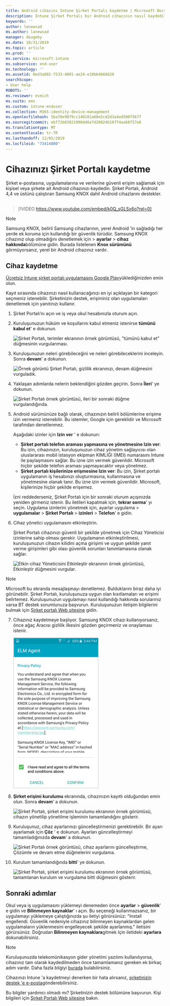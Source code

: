 ```yaml
---
title: Android cihazını Intune Şirket Portalı kaydetme | Microsoft Docs
description: Intune Şirket Portalı bir Android cihazının nasıl kaydedileceğini açıklar
keywords: ''
author: lenewsad
ms.author: lanewsad
manager: dougeby
ms.date: 10/31/2019
ms.topic: article
ms.prod: ''
ms.service: microsoft-intune
ms.subservice: end-user
ms.technology: ''
ms.assetid: 0ed3a002-7533-4001-ae24-e10b64b66620
searchScope:
- User help
ROBOTS: ''
ms.reviewer: esmich
ms.suite: ems
ms.custom: intune-enduser
ms.collection: M365-identity-device-management
ms.openlocfilehash: 5baf0e9079cc148101a68e5cd2d3a4ed500f567f
ms.sourcegitcommit: ebf72b038219904d6e7d20024b107f4aa68f57e6
ms.translationtype: MT
ms.contentlocale: tr-TR
ms.lasthandoff: 12/05/2019
ms.locfileid: "73414800"
---
```

# <a name="enroll-your-device-with-company-portal"></a>Cihazınızı Şirket Portalı kaydetme  
Şirket e-postasına, uygulamalarına ve verilerine güvenli erişim sağlamak için kişisel veya şirkete ait Android cihazınızı kaydedin. Şirket Portalı, Android 4,4 ve üstünü çalıştıran Samsung KNOX dahil Android cihazlarını destekler.  
</br>
> [!VIDEO https://www.youtube.com/embed/k0Q_sGLSx6o?rel=0]

> [!NOTE]
> Samsung KNOX, belirli Samsung cihazlarının, yerel Android 'in sağladığı her yerde ek koruma için kullandığı bir güvenlik türüdür. Samsung KNOX cihazınız olup olmadığını denetlemek için > **ayarlar** > **cihaz hakkında**bölümüne gidin. Burada listelenen **Knox sürümünü** görmüyorsanız, yerel bir Android cihazınız vardır.

## <a name="enroll-device"></a>Cihaz kaydetme  
[Ücretsiz Intune şirket portalı uygulamasını Google Play](https://play.google.com/store/apps/details?id=com.microsoft.windowsintune.companyportal)yüklediğinizden emin olun. 

Kayıt sırasında cihazınızı nasıl kullanacağınızı en iyi açıklayan bir kategori seçmeniz istenebilir. Şirketinizin destek, erişiminiz olan uygulamaları denetlemek için yanıtınızı kullanır.  

1. Şirket Portalı’nı açın ve iş veya okul hesabınızla oturum açın.  

2. Kuruluşunuzun hüküm ve koşullarını kabul etmeniz istenirse **tümünü kabul et**' e dokunun.  

   ![Şirket Portalı, terimler ekranının örnek görüntüsü, "tümünü kabul et" düğmesinin vurgulanması.](./media/accept-terms-1911.png)  


3. Kuruluşunuzun neleri görebileceğini ve neleri görebileceklerini inceleyin. Sonra **devam**' a dokunun.


    ![Örnek görüntü Şirket Portalı, gizlilik ekranınızı, devam düğmesini vurguladık.](./media/android-privacy-screen-1911.png)  
4. Yaklaşan adımlarda nelerin beklendiğini gözden geçirin. Sonra **İleri**' ye dokunun.  

    ![Şirket Portalı örnek görüntüsü, ileri bir sonraki düğme vurgulandığında.](./media/android-whats-next-1911.png)  


5. Android sürümünüze bağlı olarak, cihazınızın belirli bölümlerine erişime izin vermeniz istenebilir. Bu istemler, Google için gereklidir ve Microsoft tarafından denetlenmez.  

    Aşağıdaki izinler için **Izin ver** ' e dokunun:  
    * **Şirket portalı telefon araması yapmasına ve yönetmesine Izin ver**: Bu izin, cihazınızın, kuruluşunuzun cihaz yönetim sağlayıcısı olan uluslararası mobil istasyon ekipman KIMLIĞI (IMEI) numarasını Intune ile paylaşmasını sağlar. Bu izne izin vermek güvenlidir. Microsoft hiçbir şekilde telefon araması yapmayacaktır veya yönetmez.  
    * **Şirket portalı kişilerinize erişmesine Izin ver**: Bu izin, Şirket portalı uygulamanın iş hesabınızı oluşturmasına, kullanmasına ve yönetmesine olanak tanır.  Bu izne izin vermek güvenlidir. Microsoft, kişilerinize hiçbir şekilde erişemez. 

    İzni reddederseniz, Şirket Portalı için bir sonraki oturum açışınızda yeniden girmeniz istenir. Bu iletileri kapatmak için, **tekrar sorma**' yı seçin. Uygulama izinlerini yönetmek için, ayarlar uygulama > **uygulamalar** > **Şirket Portalı** > **izinleri** > **Telefon**' e gidin.  

6. Cihaz yönetici uygulamasını etkinleştirin. 

    Şirket Portalı cihazınızı güvenli bir şekilde yönetmek için Cihaz Yöneticisi izinlerine sahip olması gerekir. Uygulamanın etkinleştirilmesi, kuruluşunuzun cihazın kilidini açma girişimi ve uygun şekilde yanıt verme girişimleri gibi olası güvenlik sorunları tanımlamasına olanak sağlar.  

    ![Etkin cihaz Yöneticisini Etkinleştir ekranının örnek görüntüsü, Etkinleştir düğmesini vurgular.](./media/activate-device-administrator-1911.png)  

> [!NOTE]
> Microsoft bu ekranda mesajlaşmayı denetlemez. Bulduklarını biraz daha iyi görünebilir. Şirket Portalı, kuruluşunuza uygun olan kısıtlamaları ve erişimi belirtemez. Kuruluşunuzun uygulamayı nasıl kullandığı hakkında sorularınız varsa BT destek sorumlunuza başvurun. Kuruluşunuzun iletişim bilgilerini bulmak için [Şirket portalı Web sitesine](https://go.microsoft.com/fwlink/?linkid=2010980) gidin.  


7. Cihazınız kaydetmeye başlıyor. Samsung KNOX cihazı kullanıyorsanız, önce ağaç Aracısı gizlilik ilkesini gözden geçirmeniz ve onaylaması istenir.   

    ![Kayıt sırasında görüntülenen Samsung KNOX Gizlilik ilkesi ekranının örnek resmi.](./media/and-enroll-7-knox-privacy-policy.png)  

8. **Şirket erişimi kurulumu** ekranında, cihazınızın kayıtlı olduğundan emin olun. Sonra **devam**' a dokunun.  

    ![Şirket Portalı, şirket erişimi kurulumu ekranının örnek görüntüsü, cihazın yönetilip yönetilme işleminin tamamlandığını gösterir.](./media/update-settings-1911.png)  

9. Kuruluşunuz, cihaz ayarlarınızı güncelleştirmenizi gerektirebilir. Bir ayarı ayarlamak için **Çöz** ' e dokunun. Ayarları güncelleştirmeyi tamamladığınızda **devam**' a dokunun.  

   ![Şirket Portalı örnek görüntüsü, cihaz ayarlarını güncelleştirme, Çözümle ve devam etme düğmelerini vurgulama.](./media/resolve-settings-1911.png)  

10. Kurulum tamamlandığında **bitti**' ye dokunun.    

    ![Şirket Portalı, şirket erişimi kurulumu ekranının örnek görüntüsü, tamamlanan kurulum ve vurgulama bitti düğmesini gösterir.](./media/android-enrollment-done-1911.png) 

## <a name="next-steps"></a>Sonraki adımlar  

Okul veya iş uygulamasını yüklemeyi denemeden önce **ayarlar** > **güvenlik**' e gidin ve **Bilinmeyen kaynaklar**' ı açın. Bu seçeneği kullanmazsanız, bir uygulamayı yüklemeye çalıştığınızda şu iletiyi görürsünüz: "Install engellendi. Güvenlik nedeniyle cihazınız bilinmeyen kaynaklardan gelen uygulamaların yüklenmesini engelleyecek şekilde ayarlanmış." iletisini görürsünüz. Doğrudan **Bilinmeyen kaynaklara**gitmek Için iletideki **ayarlara** dokunabilirsiniz.  

> [!Note]
> Kuruluşunuzda telekomünikasyon gider yönetimi yazılımı kullanılıyorsa, cihazınız tam olarak kaydedilmeden önce tamamlamanız gereken ek birkaç adım vardır. Daha fazla bilgiyi [burada](enroll-your-device-with-telecom-expense-management-android.md) bulabilirsiniz.

Cihazınızı Intune 'a kaydetmeyi denerken bir hata alırsanız, [şirketinizin destek 'e e-posta](send-logs-to-your-it-admin-by-email-android.md)gönderebilirsiniz.  

Bu bilgiler yardımcı olmadı mı? Şirketinizin destek bölümüne başvurun. Kişi bilgileri için [Şirket Portalı Web sitesine](https://go.microsoft.com/fwlink/?linkid=2010980) bakın.  